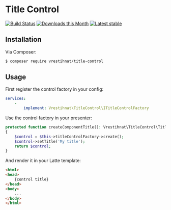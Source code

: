 Title Control
============

[![Build Status](https://github.com/vrestihnat/title-control/workflows/CI/badge.svg)](https://github.com/vrestihnat/title-control/actions?query=workflow%3ACI+branch%3Amain)
[![Downloads this Month](https://img.shields.io/packagist/dm/vrestihnat/title-control.svg)](https://packagist.org/packages/vrestihnat/title-control)
[![Latest stable](https://img.shields.io/packagist/v/vrestihnat/title-control.svg)](https://packagist.org/packages/vrestihnat/title-control)


Installation
------------

Via Composer:

```sh
$ composer require vrestihnat/title-control
```


Usage
-----

First register the control factory in your config:
```yaml
services:
    -
        implement: Vrestihnat\TitleControl\ITitleControlFactory

```

Use the control factory in your presenter:
```php
protected function createComponentTitle(): Vrestihnat\TitleControl\TitleControl
{
    $control = $this->titleControlFactory->create();
    $control->setTitle('My title');
    return $control;
}
```

And render it in your Latte template:
```html
<html>
<head>
    {control title}
</head>
<body>
    ...
</body>
</html>
```
